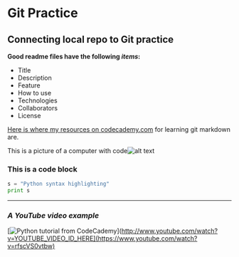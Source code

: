 # Git Practice #

## Connecting local repo to Git practice ##

**Good readme files have the following *items*:**
* Title
* Description
* Feature
* How to use
* Technologies
* Collaborators
* License

[Here is where my resources on codecademy.com](https://www.codecademy.com/learn/paths/learn-git/tracks/learn-git/modules/github-markdown/cheatsheet) for learning git markdown are.

This is a picture of a computer with code![alt text](https://images.unsplash.com/photo-1498050108023-c5249f4df085?ixlib=rb-1.2.1&ixid=MnwxMjA3fDB8MHxwaG90by1wYWdlfHx8fGVufDB8fHx8&auto=format&fit=crop&w=1472&q=80) 

### This is a code block ###
```python
s = "Python syntax highlighting"
print s
```

***

### *A YouTube video example* ###
[![Python tutorial from CodeCademy]([http://img.youtube.com/vi/YOUTUBE_VIDEO_ID_HERE/0.jpg)](http://www.youtube.com/watch?v=YOUTUBE_VIDEO_ID_HERE](https://www.youtube.com/watch?v=rfscVS0vtbw)
